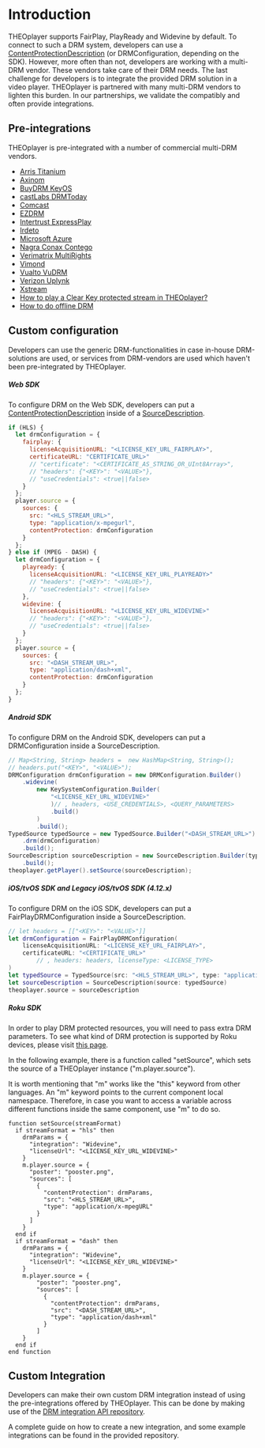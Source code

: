 # Introduction

THEOplayer supports FairPlay, PlayReady and Widevine by default. To connect to such a DRM system, developers can use a [ContentProtectionDescription](pathname:///theoplayer/v6/api-reference/web/interfaces/SourceDescription.html) (or DRMConfiguration, depending on the SDK).
However, more often than not, developers are working with a multi-DRM vendor. These vendors take care of their DRM needs. The last challenge for developers is to integrate the provided DRM solution in a video player.
THEOplayer is partnered with many multi-DRM vendors to lighten this burden. In our partnerships, we validate the compatibly and often provide integrations.

## Pre-integrations

THEOplayer is pre-integrated with a number of commercial multi-DRM vendors.

- [Arris Titanium](../../how-to-guides/04-drm/01-arris-titanium.md)
- [Axinom](../../how-to-guides/04-drm/02-axinom.md)
- [BuyDRM KeyOS](../../how-to-guides/04-drm/01-buydrm-keyos/00-introduction.md)
- [castLabs DRMToday](../../how-to-guides/04-drm/02-castlabs-drmtoday/00-introduction.md)
- [Comcast](../../how-to-guides/04-drm/03-comcast.md)
- [EZDRM](../../how-to-guides/04-drm/04-ezdrm.md)
- [Intertrust ExpressPlay](../../how-to-guides/04-drm/05-intertrust-expressplay.md)
- [Irdeto](../../how-to-guides/04-drm/06-irdeto.md)
- [Microsoft Azure](../../how-to-guides/04-drm/07-microsoft-azure.md)
- [Nagra Conax Contego](../../how-to-guides/04-drm/08-nagra-conax-contego.md)
- [Verimatrix MultiRights](../../how-to-guides/04-drm/09-verimatrix-multirights.md)
- [Vimond](../../how-to-guides/04-drm/10-vimond.md)
- [Vualto VuDRM](../../how-to-guides/04-drm/11-vualto-vudrm.md)
- [Verizon Uplynk](../../how-to-guides/04-drm/12-verizon-uplynk.md)
- [Xstream](../../how-to-guides/04-drm/13-xstream.md)
- [How to play a Clear Key protected stream in THEOplayer?](../../how-to-guides/04-drm/14-how-to-play-clear-key-protected-stream.md)
- [How to do offline DRM](../../how-to-guides/04-drm/03-how-to-do-offline-drm/00-introduction.md)

## Custom configuration

Developers can use the generic DRM-functionalities in case in-house DRM-solutions are used, or services from DRM-vendors are used which haven't been pre-integrated by THEOplayer.

##### Web SDK

To configure DRM on the Web SDK, developers can put a [ContentProtectionDescription](pathname:///theoplayer/v6/api-reference/web/interfaces/SourceDescription.html#sources) inside of a [SourceDescription](pathname:///theoplayer/v6/api-reference/web/interfaces/SourceDescription.html).

```js
if (HLS) {
  let drmConfiguration = {
    fairplay: {
      licenseAcquisitionURL: "<LICENSE_KEY_URL_FAIRPLAY>",
      certificateURL: "CERTIFICATE_URL>"
      // "certificate": "<CERTIFICATE_AS_STRING_OR_UInt8Array>",
      // "headers": {"<KEY>": "<VALUE>"},
      // "useCredentials": <true||false>
    }
  };
  player.source = {
    sources: {
      src: "<HLS_STREAM_URL>",
      type: "application/x-mpegurl",
      contentProtection: drmConfiguration
    }
  };
} else if (MPEG - DASH) {
  let drmConfiguration = {
    playready: {
      licenseAcquisitionURL: "<LICENSE_KEY_URL_PLAYREADY>"
      // "headers": {"<KEY>": "<VALUE>"},
      // "useCredentials": <true||false>
    },
    widevine: {
      licenseAcquisitionURL: "<LICENSE_KEY_URL_WIDEVINE>"
      // "headers": {"<KEY>": "<VALUE>"},
      // "useCredentials": <true||false>
    }
  };
  player.source = {
    sources: {
      src: "<DASH_STREAM_URL>",
      type: "application/dash+xml",
      contentProtection: drmConfiguration
    }
  };
}
```

##### Android SDK

To configure DRM on the Android SDK, developers can put a DRMConfiguration inside a SourceDescription.

```java
// Map<String, String> headers =  new HashMap<String, String>();
// headers.put("<KEY>", "<VALUE>");
DRMConfiguration drmConfiguration = new DRMConfiguration.Builder()
    .widevine(
        new KeySystemConfiguration.Builder(
            "<LICENSE_KEY_URL_WIDEVINE>"
            )// , headers, <USE_CREDENTIALS>, <QUERY_PARAMETERS>
            .build()
        )
        .build();
TypedSource typedSource = new TypedSource.Builder("<DASH_STREAM_URL>")
    .drm(drmConfiguration)
    .build();
SourceDescription sourceDescription = new SourceDescription.Builder(typedSource)
    .build();
theoplayer.getPlayer().setSource(sourceDescription);
```

##### iOS/tvOS SDK and Legacy iOS/tvOS SDK (4.12.x)

To configure DRM on the iOS SDK, developers can put a FairPlayDRMConfiguration inside a SourceDescription.

```swift
// let headers = [["<KEY>": "<VALUE>"]]
let drmConfiguration = FairPlayDRMConfiguration(
    licenseAcquisitionURL: "<LICENSE_KEY_URL_FAIRPLAY>",
    certificateURL: "<CERTIFICATE_URL>"
        // , headers: headers, licenseType: <LICENSE_TYPE>
)
let typedSource = TypedSource(src: "<HLS_STREAM_URL>", type: "application/x-mpegurl", drm: drmConfiguration)
let sourceDescription = SourceDescription(source: typedSource)
theoplayer.source = sourceDescription
```

##### Roku SDK

In order to play DRM protected resources, you will need to pass extra DRM parameters. To see what kind of DRM protection is supported by Roku devices, please visit [this page](https://developer.roku.com/en-gb/docs/specs/media/content-protection.md).

In the following example, there is a function called "setSource", which sets the source of a THEOplayer instance ("m.player.source").

It is worth mentioning that "m" works like the "this" keyword from other languages. An "m" keyword points to the current component local namespace. Therefore, in case you want to access a variable across different functions inside the same component, use "m" to do so.

```brightscript
function setSource(streamFormat)
  if streamFormat = "hls" then
    drmParams = {
      "integration": "Widevine",
      "licenseUrl": "<LICENSE_KEY_URL_WIDEVINE>"
    }
    m.player.source = {
      "poster": "pooster.png",
      "sources": [
        {
          "contentProtection": drmParams,
          "src": "<HLS_STREAM_URL>",
          "type": "application/x-mpegURL"
        }
      ]
	}
  end if
  if streamFormat = "dash" then
    drmParams = {
      "integration": "Widevine",
      "licenseUrl": "<LICENSE_KEY_URL_WIDEVINE>"
    }
    m.player.source = {
        "poster": "pooster.png",
        "sources": [
          {
            "contentProtection": drmParams,
            "src": "<DASH_STREAM_URL>",
            "type": "application/dash+xml"
          }
        ]
    }
  end if
end function
```

## Custom Integration

Developers can make their own custom DRM integration instead of using the pre-integrations offered by THEOplayer.
This can be done by making use of the [DRM integration API repository](https://github.com/THEOplayer/samples-drm-integration).

A complete guide on how to create a new integration, and some example integrations can be found in the provided repository.
